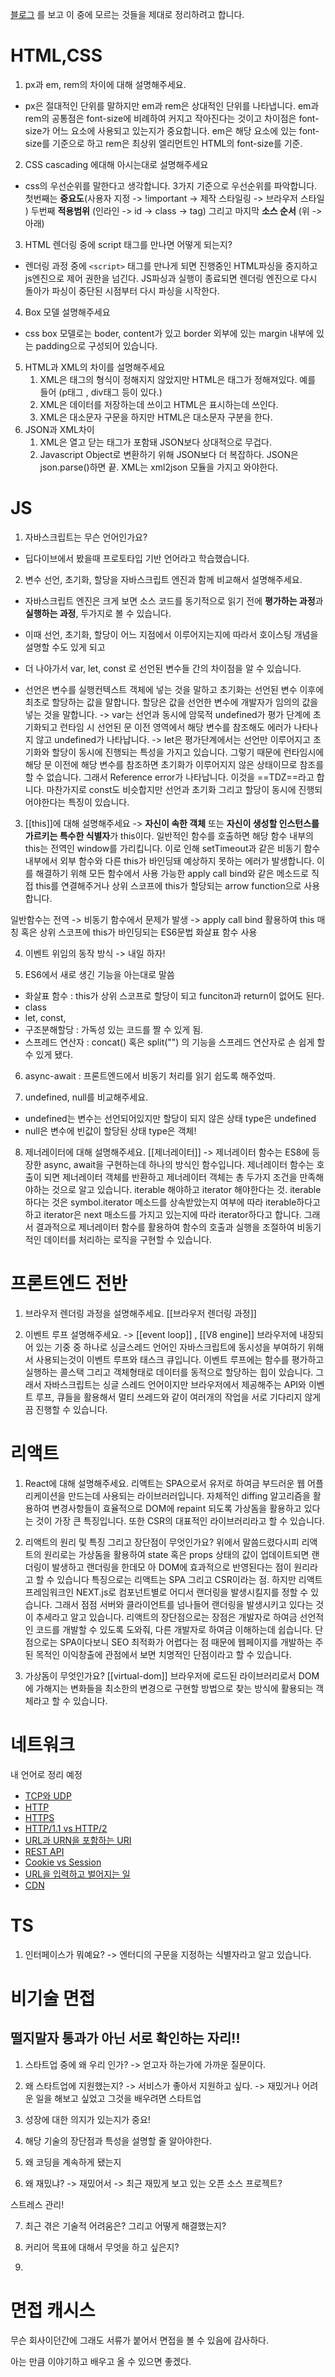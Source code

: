 [블로그](https://velog.io/@arthur/%EC%A7%80%EA%B8%88%EA%B9%8C%EC%A7%80-%EB%B0%9B%EC%95%98%EB%8D%98-%EC%8B%A0%EC%9E%85-%ED%94%84%EB%A1%A0%ED%8A%B8%EC%97%94%EB%93%9C-%EB%A9%B4%EC%A0%91-%EC%A7%88%EB%AC%B8%EB%93%A4#%EC%9A%B4%EC%98%81%EC%B2%B4%EC%A0%9C) 를 보고 이 중에 모르는 것들을 제대로 정리하려고 합니다.

# HTML,CSS 
1. px과 em, rem의 차이에 대해 설명해주세요. 
- px은 절대적인 단위를 말하지만 em과 rem은 상대적인 단위를 나타냅니다. em과 rem의 공통점은 font-size에 비례하여 커지고 작아진다는 것이고 차이점은 font-size가 어느 요소에 사용되고 있는지가 중요합니다. em은 해당 요소에 있는 font-size를 기준으로 하고 rem은 최상위 엘리먼트인 HTML의 font-size를 기준.

2. CSS cascading 에대해 아시는대로 설명해주세요 
- css의 우선순위를 말한다고 생각합니다. 3가지 기준으로 우선순위를 파악합니다. 첫번째는 **중요도**(사용자 지정 -> !important -> 제작 스타일링 -> 브라우저 스타일 ) 두번째 **적용범위** (인라인 -> id -> class -> tag) 그리고 마지막 **소스 순서** (위 -> 아래)

3. HTML 렌더링 중에 script 태그를 만나면 어떻게 되는지?
- 렌더링 과정 중에 `<script>` 태그를 만나게 되면 진행중인 HTML파싱을 중지하고 js엔진으로 제어 권한을 넘긴다. JS파싱과 실행이 종료되면 렌더링 엔진으로 다시 돌아가 파싱이 중단된 시점부터 다시 파싱을 시작한다.

4. Box 모델 설명해주세요
- css box 모델로는 boder, content가 있고 border 외부에 있는 margin 내부에 있는 padding으로 구성되어 있습니다. 

5. HTML과 XML의 차이를 설명해주세요
	1. XML은 태그의 형식이 정해지지 않았지만 HTML은 태그가 정해져있다. 예를 들어 (p태그 , div태그 등이 있다.)
	2. XML은 데이터를 저장하는데 쓰이고 HTML은 표시하는데 쓰인다. 
	3. XML은 대소문자 구문을 하지만 HTML은 대소문자 구분을 한다. 
6. JSON과 XML차이
	1. XML은 열고 닫는 태그가 포함돼 JSON보다 상대적으로 무겁다. 
	2. Javascript Object로 변환하기 위해 JSON보다 더 복잡하다. JSON은 json.parse()하면 끝. XML는 xml2json 모듈을 가지고 와야한다. 


# JS
1. 자바스크립트는 무슨 언어인가요?
- 딥다이브에서 봤을때 프로토타입 기반 언어라고 학습했습니다. 

2. 변수 선언, 초기화, 할당을 자바스크립트 엔진과 함께 비교해서 설명해주세요.
- 자바스크립트 엔진은 크게 보면 소스 코드를 동기적으로 읽기 전에 **평가하는 과정**과 **실행하는 과정**, 두가지로 볼 수 있습니다. 

- 이때 선언, 초기화, 할당이 어느 지점에서 이루어지는지에 따라서 호이스팅 개념을 설명할 수도 있게 되고 

- 더 나아가서 var, let, const 로 선언된 변수들 간의 차이점을 알 수 있습니다. 

- 선언은 변수를 실행컨텍스트 객체에 넣는 것을 말하고 초기화는 선언된 변수 이후에 최초로 할당하는 값을 말합니다. 할당은 값을 선언한 변수에 개발자가 임의의 값을 넣는 것을 말합니다.
-> var는 선언과 동시에 암묵적 undefined가  평가 단계에 초기화되고  런타임 시 선언된 문 이전 영역에서 해당 변수를 참조해도 에러가 나타나지 않고 undefined가 나타납니다.
-> let은 평가단계에서는 선언만 이루어지고 초기화와 할당이 동시에 진행되는 특성을 가지고 있습니다. 그렇기 때문에 런타임시에 해당 문 이전에 해당 변수를 참조하면 초기화가 이루어지지 않은 상태이므로 참조를 할 수 없습니다. 그래서 Reference error가 나타납니다. 이것을 ==TDZ==라고 합니다. 마찬가지로 const도 비슷합지만 선언과 초기화 그리고 할당이 동시에 진행되어야한다는 특징이 있습니다.


3. [[this]]에 대해 설명해주세요 
-> **자신이 속한 객체** 또는  **자신이 생성할 인스턴스를 가르키는 특수한 식별자**가 this이다. 일반적인 함수를 호출하면 해당 함수 내부의 this는 전역인 window를 가리킵니다. 이로 인해 setTimeout과 같은 비동기 함수 내부에서 외부 함수와 다른 this가 바인딩돼 예상하지 못하는 에러가 발생합니다. 이를 해결하기 위해 모든 함수에서 사용 가능한 apply call bind와 같은 메소드로 직접 this를 연결해주거나 상위 스코프에 this가 할당되는 arrow function으로 사용합니다. 

일반함수는 전역 -> 비동기 함수에서 문제가 발생 -> apply call bind 활용하여 this 매칭 혹은 상위 스코프에 this가 바인딩되는 ES6문법 화살표 함수 사용

4. 이벤트 위임의 동작 방식
-> 내일 하자! 


5. ES6에서 새로 생긴 기능을 아는대로 말씀
- 화살표 함수 : this가 상위 스코프로 할당이 되고 funciton과 return이 없어도 된다. 
- class 
- let, const,
- 구조분해할당 : 가독성 있는 코드를 짤 수 있게 됨. 
- 스프레드 연산자 : concat() 혹은 split("") 의 기능을 스프레드 연산자로 손 쉽게 할 수 있게 됐다.
6. async-await : 프론트엔드에서 비동기 처리를 읽기 쉽도록 해주었따. 


7. undefined, null를 비교해주세요.
- undefined는 변수는 선언되어있지만 할당이 되지 않은 상태 type은 undefined
- null은 변수에 빈값이 할당된 상태 type은 객체! 

8. 제너레이터에 대해 설명해주세요.
[[제너레이터]]
-> 제너레이터 함수는 ES8에 등장한 async, await을 구현하는데 하나의 방식인 함수입니다. 제너레이터 함수는 호출이 되면 제너레이터 객체를 반환하고 제너레이터 객체는 총 두가지 조건을 만족해야하는 것으로 알고 있습니다. iterable 해야하고 iterator 해야한다는 것. iterable하다는 것은 symbol.iterator 메소드를 상속받았는지 여부에 따라 iterable하다고 하고 iterator은 next 매소드를 가지고 있는지에 따라 iterator하다고 합니다. 그래서 결과적으로 제너레이터 함수를 활용하여 함수의 호출과 실행을 조절하여 비동기적인 데이터를 처리하는 로직을 구현할 수 있습니다.  


# 프론트엔드 전반
1. 브라우저 렌더링 과정을 설명해주세요. 
[[브라우저 렌더링 과정]]


2. 이벤트 루프 설명해주세요. -> [[event loop]] , [[V8 engine]]
브라우저에 내장되어 있는 기중 중 하나로 싱글스레드 언어인 자바스크립트에 동시성을 부여하기 위해서 사용되는것이 이벤트 루프와 태스크 큐입니다. 이벤트 루프에는 함수를 평가하고 실행하는 콜스택 그리고 객체형태로 데이터를 동적으로 할당하는 힙이 있습니다. 그래서 자바스크립트는 싱글 스레드 언어이지만 브라우저에서 제공해주는 API와 이벤트 루프, 큐들을 활용해서 멀티 쓰레드와 같이 여러개의 작업을 서로 기다리지 않게끔 진행할 수 있습니다. 


# 리액트
1.  React에 대해 설명해주세요.
리액트는 SPA으로서 유저로 하여금 부드러운 웹 어플리케이션을 만드는데 사용되는 라이브러러입니다. 자체적인 diffing 알고리즘을 활용하여 변경사항들이 효율적으로 DOM에 repaint 되도록 가상돔을 활용하고 있다는 것이 가장 큰 특징입니다. 또한 CSR의 대표적인 라이브러리라고 할 수 있습니다. 

2. 리액트의 원리 및 특징 그리고 장단점이 무엇인가요? 
위에서 말씀드렸다시피 리액트의 원리로는 가상돔을 활용하여 state 혹은 props 상태의 값이 업데이트되면 랜더링이 발생하고 랜더링을 한데모 아 DOM에 효과적으로 반영된다는 점이 원리라고 할 수 있습니다 특징으로는 리액트는  SPA 그리고 CSR이라는 점. 하지만 리액트 프레임워크인 NEXT.js로 컴포넌트별로 어디서 랜더링을 발생시킬지를 정할 수 있습니다. 그래서 점점 서버와 클라이언트를 넘나들어 랜더링을 발생시키고 있다는 것이 추세라고 알고 있습니다. 리액트의 장단점으로는 장점은 개발자로 하여금 선언적인 코드를 개발할 수 있도록 도와줘, 다른 개발자로 하여금 이해하는데 쉽습니다. 단점으로는 SPA이다보니 SEO 최적화가 어렵다는 점 때문에 웹페이지를 개발하는 주된 목적인 이익창출에 관점에서 보면 치명적인 단점이라고 할 수 있습니다. 

3. 가상돔이 무엇인가요? 
[[virtual-dom]]
브라우저에 로드된 라이브러리로서 DOM에 가해지는 변화들을 최소한의 변경으로 구현할 방법으로 찾는 방식에 활용되는 객체라고 할 수 있습니다. 
# 네트워크 
내 언어로 정리 예정 

-   [TCP와 UDP](https://github.com/baeharam/Must-Know-About-Frontend/blob/master/Notes/network/tcp-udp.md)
-   [HTTP](https://github.com/baeharam/Must-Know-About-Frontend/blob/master/Notes/network/http.md)
-   [HTTPS](https://github.com/baeharam/Must-Know-About-Frontend/blob/master/Notes/network/https.md)
-   [HTTP/1.1 vs HTTP/2](https://github.com/baeharam/Must-Know-About-Frontend/blob/master/Notes/network/http1.1-2.md)
-   [URL과 URN을 포함하는 URI](https://github.com/baeharam/Must-Know-About-Frontend/blob/master/Notes/network/uri.md)
-   [REST API](https://github.com/baeharam/Must-Know-About-Frontend/blob/master/Notes/network/rest-api.md)
-   [Cookie vs Session](https://github.com/baeharam/Must-Know-About-Frontend/blob/master/Notes/network/cookie-session.md)
-   [URL을 입력하고 벌어지는 일](https://github.com/baeharam/Must-Know-About-Frontend/blob/master/Notes/network/type-url-process.md)
-   [CDN](https://github.com/baeharam/Must-Know-About-Frontend/blob/master/Notes/network/cdn.md)


# TS
1. 인터페이스가 뭐예요? 
-> 엔터디의 구문을 지정하는 식별자라고 알고 있습니다. 



# 비기술 면접

## 떨지말자 통과가 아닌 서로 확인하는 자리!! 

1. 스타트업 중에 왜 우리 인가? 
-> 얻고자 하는가에 가까운 질문이다. 

2. 왜 스타트업에 지원했는지? 
-> 서비스가 좋아서 지원하고 싶다. 
-> 재밌거나 어려운 일을 해보고 싶었고 그것을 배우려면 스타트업

3. 성장에 대한 의지가 있는지가 중요! 

4. 해당 기술의 장단점과 특성을 설명할 줄 알아야한다.

5. 왜 코딩을 계속하게 됐는지

6. 왜 재밌냐? 
-> 재밌어서 
-> 최근 재밌게 보고 있는 오픈 소스 프로젝트? 

스트레스 관리! 

7. 최근 겪은 기술적 어려움은?  그리고 어떻게 해결했는지? 


8. 커리어 목표에 대해서 무엇을 하고 싶은지? 

9. 









# 면접 캐시스
무슨 회사이던간에 그래도 서류가 붙어서 면접을 볼 수 있음에 감사하다. 

아는 만큼 이야기하고 배우고 올 수 있으면 좋겠다.



